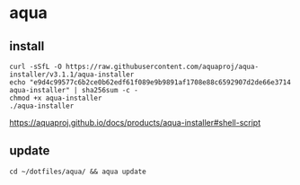 # aqua

## install

```
curl -sSfL -O https://raw.githubusercontent.com/aquaproj/aqua-installer/v3.1.1/aqua-installer
echo "e9d4c99577c6b2ce0b62edf61f089e9b9891af1708e88c6592907d2de66e3714 aqua-installer" | sha256sum -c -
chmod +x aqua-installer
./aqua-installer
```

https://aquaproj.github.io/docs/products/aqua-installer#shell-script

## update

```
cd ~/dotfiles/aqua/ && aqua update
```
